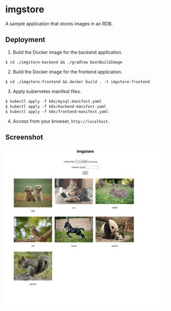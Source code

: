 # imgstore
A sample application that stores images in an RDB.

## Deployment
1. Build the Docker image for the backend application.
```console
$ cd ./imgstore-backend && ./gradlew bootBuildImage
```

2. Build the Docker image for the frontend application.
```console
$ cd ./imgstore-frontend && docker build . -t imgstore-frontend
```

3. Apply kubernetes manifest files.
```console
$ kubectl apply -f k8s/mysql-manifest.yaml
$ kubectl apply -f k8s/backend-manifest.yaml
$ kubectl apply -f k8s/frontend-manifest.yaml
```

4. Access from your browser, `http://localhost`.

## Screenshot
![application screenshot](./assets/app-screenshot.png)
